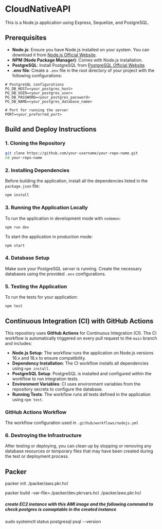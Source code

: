 # CloudNativeAPI

This is a Node.js application using Express, Sequelize, and PostgreSQL.

## Prerequisites

- **Node.js**: Ensure you have Node.js installed on your system. You can download it from [Node.js Official Website](https://nodejs.org/).
- **NPM (Node Package Manager)**: Comes with Node.js installation.
- **PostgreSQL**: Install PostgreSQL from [PostgreSQL Official Website](https://www.postgresql.org/).
- **.env file**: Create a `.env` file in the root directory of your project with the following configurations:

```env
# PostgreSQL configurations
PG_DB_HOST=<your_postgres_host>
PG_DB_USER=<your_postgres_user>
PG_DB_PASSWORD=<your_postgres_password>
PG_DB_NAME=<your_postgres_database_name>

# Port for running the server
PORT=<your_preferred_port>
```

## Build and Deploy Instructions

### 1. Cloning the Repository

```bash
git clone https://github.com/your-username/your-repo-name.git
cd your-repo-name
```

### 2. Installing Dependencies

Before building the application, install all the dependencies listed in the `package.json` file:

```bash
npm install
```

### 3. Running the Application Locally

To run the application in development mode with `nodemon`:

```bash
npm run dev
```

To start the application in production mode:

```bash
npm start
```

### 4. Database Setup

Make sure your PostgreSQL server is running. Create the necessary databases using the provided `.env` configurations.

### 5. Testing the Application

To run the tests for your application:

```bash
npm test
```

## Continuous Integration (CI) with GitHub Actions

This repository uses **GitHub Actions** for Continuous Integration (CI). The CI workflow is automatically triggered on every pull request to the `main` branch and includes:

- **Node.js Setup**: The workflow runs the application on Node.js versions 16.x and 18.x to ensure compatibility.
- **Dependency Installation**: The CI workflow installs all dependencies using `npm install`.
- **PostgreSQL Setup**: PostgreSQL is installed and configured within the workflow to run integration tests.
- **Environment Variables**: CI uses environment variables from the repository secrets to configure the database.
- **Running Tests**: The workflow runs all tests defined in the application using `npm test`.

### GitHub Actions Workflow

The workflow configuration used in `.github/workflows/nodejs.yml`

### 6. Destroying the Infrastructure

After testing or deploying, you can clean up by stopping or removing any database resources or temporary files that may have been created during the test or deployment process.



## Packer

packer init ./packer/aws.pkr.hcl  

packer build -var-file=./packer/dev.pkrvars.hcl ./packer/aws.pkr.hcl

##### create EC2 instance with this AMI image and the following command to check postgres is comaptable in the created instance 

sudo systemctl status postgresql
psql --version